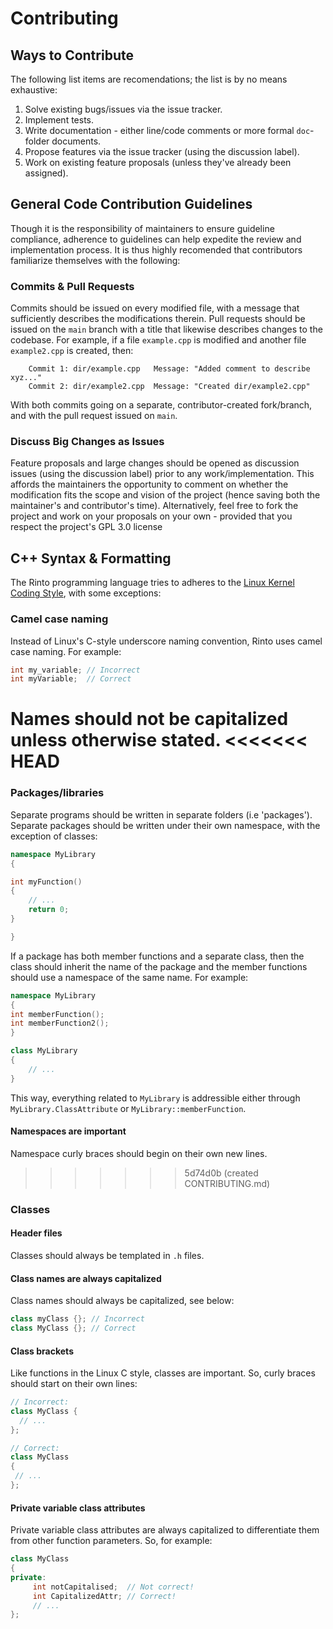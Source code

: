 # Contributing
## Ways to Contribute
The following list items are recomendations; the list is by no means exhaustive:
1. Solve existing bugs/issues via the issue tracker.
2. Implement tests.
3. Write documentation - either line/code comments or more formal `doc`-folder documents.
4. Propose features via the issue tracker (using the discussion label).
5. Work on existing feature proposals (unless they've already been assigned).
## General Code Contribution Guidelines
Though it is the responsibility of maintainers to ensure guideline compliance, adherence to guidelines can help expedite the review and implementation process. It is thus highly recomended that contributors familiarize themselves with the following:
### Commits & Pull Requests
Commits should be issued on every modified file, with a message that sufficiently describes the modifications therein. Pull requests should be issued on the `main` branch with a title that likewise describes changes to the codebase. For example, if a file `example.cpp` is modified and another file `example2.cpp` is created, then:
```
    Commit 1: dir/example.cpp   Message: "Added comment to describe xyz..."
    Commit 2: dir/example2.cpp  Message: "Created dir/example2.cpp"
```
With both commits going on a separate, contributor-created fork/branch, and with the pull request issued on `main`.
### Discuss Big Changes as Issues
Feature proposals and large changes should be opened as discussion issues (using the discussion label) prior to any work/implementation. This affords the maintainers the opportunity to comment on whether the modification fits the scope and vision of the project (hence saving both the maintainer's and contributor's time). Alternatively, feel free to fork the project and work on your proposals on your own - provided that you respect the project's GPL 3.0 license
## C++ Syntax & Formatting
The Rinto programming language tries to adheres to the [Linux Kernel Coding Style](https://www.kernel.org/doc/html/latest/process/coding-style.html), with some exceptions:
### Camel case naming
Instead of Linux's C-style underscore naming convention, Rinto uses camel case naming. For example:
```C++
int my_variable; // Incorrect
int myVariable;  // Correct
```
Names should not be capitalized unless otherwise stated.
<<<<<<< HEAD
=======
### Packages/libraries
Separate programs should be written in separate folders (i.e 'packages'). Separate packages should be written under their own namespace, with the exception of classes:
```C++
namespace MyLibrary
{

int myFunction()
{
    // ...
    return 0;
}

}
```
If a package has both member functions and a separate class, then the class should inherit the name of the package and the member functions should use a namespace of the same name. For example:
```C++
namespace MyLibrary
{
int memberFunction();
int memberFunction2();
}

class MyLibrary
{
    // ...
}

```
This way, everything related to `MyLibrary` is addressible either through `MyLibrary.ClassAttribute` or `MyLibrary::memberFunction`.
#### Namespaces are important
Namespace curly braces should begin on their own new lines.
>>>>>>> 5d74d0b (created CONTRIBUTING.md)
### Classes
#### Header files
Classes should always be templated in `.h` files.
#### Class names are always capitalized
Class names should always be capitalized, see below:
```c++
class myClass {}; // Incorrect
class MyClass {}; // Correct
```
#### Class brackets
Like functions in the Linux C style, classes are important. So, curly braces should start on their own lines:
```c++
// Incorrect:
class MyClass {
  // ...
};

// Correct:
class MyClass
{
 // ...
};
```
#### Private variable class attributes
Private variable class attributes are always capitalized to differentiate them from other function parameters. So, for example:
```c++
class MyClass
{
private:
     int notCapitalised;  // Not correct!
     int CapitalizedAttr; // Correct!
     // ...
};
```
